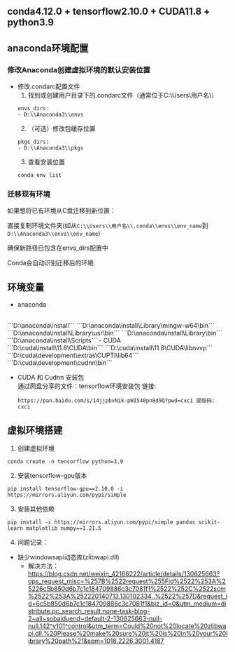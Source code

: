 ## conda4.12.0 + tensorflow2.10.0 + CUDA11.8 + python3.9 

## anaconda环境配置
### 修改Anaconda创建虚拟环境的默认安装位置
- 修改.condarc配置文件
    </br>
    1. 找到或创建用户目录下的.condarc文件（通常位于C:\\Users\用户名\\）
    ``` 
    envs_dirs:
  - D:\\Anaconda3\\envs
    ```
    2. （可选）修改包缓存位置
    ```
    pkgs_dirs:
  - D:\\Anaconda3\\pkgs
    ```
    3. 查看安装位置
    ```
    conda env list
    ```
    
### 迁移现有环境

如果想将已有环境从C盘迁移到新位置：

直接复制环境文件夹(如从```C:\\Users\\用户名\\.conda\\envs\\env_name```到```D:\\Anaconda3\\envs\\env_name```)

确保新路径已包含在envs_dirs配置中

Conda会自动识别迁移后的环境

## 环境变量
- anaconda
</br>
```D:\anaconda\install```
```D:\anaconda\install\Library\mingw-w64\bin```
```D:\anaconda\install\Library\usr\bin```
```D:\anaconda\install\Library\bin```
```D:\anaconda\install\Scripts```
- CUDA
</br>
```D:\cuda\install\11.8\CUDA\bin```
```D:\cuda\install\11.8\CUDA\libnvvp```
```D:\cuda\development\extras\CUPTI\lib64```
```D:\cuda\development\cudnn\bin```

- CUDA 和 Cudnn 安装包</br>
通过网盘分享的文件：tensorflow环境安装包
链接:
  ```
  https://pan.baidu.com/s/14jjpbvNik-pWI540pn8d9Q?pwd=cxci 提取码: cxci 
  ```


## 虚拟环境搭建
1. 创建虚拟环境
```
conda create -n tensorflow python=3.9
```
2. 安装tensorflow-gpu版本
```
pip install tensorflow-gpu==2.10.0 -i https://mirrors.aliyun.com/pypi/simple
```
3. 安装其他依赖
```
pip install -i https://mirrors.aliyun.com/pypi/simple pandas scikit-learn matplotlib numpy==1.21.5
```
4. 问题记录：
  - 缺少windowsapi动态库(zlibwapi.dll)
    - 解决方法：
    https://blog.csdn.net/weixin_42166222/article/details/130625663?ops_request_misc=%257B%2522request%255Fid%2522%253A%25226c5b850d6b7c1c184709886c3c7081f1%2522%252C%2522scm%2522%253A%252220140713.130102334..%2522%257D&request_id=6c5b850d6b7c1c184709886c3c7081f1&biz_id=0&utm_medium=distribute.pc_search_result.none-task-blog-2~all~sobaiduend~default-2-130625663-null-null.142^v101^control&utm_term=Could%20not%20locate%20zlibwapi.dll.%20Please%20make%20sure%20it%20is%20in%20your%20library%20path%21&spm=1018.2226.3001.4187
    
